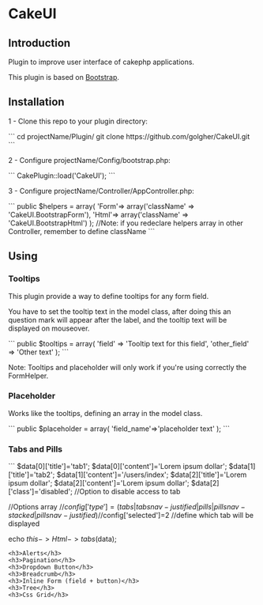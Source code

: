 CakeUI
======
<h2>Introduction</h2>
<p>Plugin to improve user interface of cakephp applications.</p>
<p>This plugin is based on <a href='http://getbootstrap.com/' target='_blank'>Bootstrap</a>.</p>
<h2>Installation</h2>
<p>1 - Clone this repo to your plugin directory:</p>
```
cd projectName/Plugin/
git clone https://github.com/golgher/CakeUI.git
```
<p>2 - Configure projectName/Config/bootstrap.php:</p>
```
CakePlugin::load('CakeUI');
```
<p>3 - Configure projectName/Controller/AppController.php:</p>
```
public $helpers = array(
	'Form'=> array('className' => 'CakeUI.BootstrapForm'), 
	'Html'=> array('className' => 'CakeUI.BootstrapHtml')
);
//Note: if you redeclare helpers array in other Controller, remember to define className
```
<h2>Using</h2>
<h3>Tooltips</h3>
<p>This plugin provide a way to define tooltips for any form field.</p>
<p>You have to set the tooltip text in the model class, 
	after doing this an question mark will appear after the label, 
	and the tooltip text will be displayed on mouseover.</p>
```
public $tooltips = array(
	'field'			=>	'Tooltip text for this field',
	'other_field'	=>	'Other text'
);
```
<p>Note: Tooltips and placeholder will only work if you're using correctly the FormHelper.</p>
<h3>Placeholder</h3>
<p>Works like the tooltips, defining an array in the model class.<p>
```
public $placeholder = array(
	'field_name'=>'placeholder text'
);
```
<h3>Tabs and Pills</h3>
```
$data[0]['title']='tab1';
$data[0]['content']='Lorem ipsum dollar';
$data[1]['title']='tab2';
$data[1]['content']='/users/index';
$data[2]['title']='Lorem ipsum dollar';
$data[2]['content']='Lorem ipsum dollar';
$data[2]['class']='disabled'; //Option to disable access to tab

//Options array
//$config['type'] = (tabs | tabs nav-justified | pills | pills nav-stacked | pills nav-justified)
//$config['selected']=2 //define which tab will be displayed

echo $this->Html->tabs($data);
```
<h3>Alerts</h3>
<h3>Pagination</h3>
<h3>Dropdown Button</h3>
<h3>Breadcrumb</h3>
<h3>Inline Form (field + button)</h3>
<h3>Tree</h3>
<h3>Css Grid</h3>